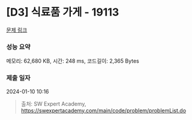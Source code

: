 # [D3] 식료품 가게 - 19113 

[문제 링크](https://swexpertacademy.com/main/code/problem/problemDetail.do?contestProbId=AYxCRFA6iiEDFASu) 

### 성능 요약

메모리: 62,680 KB, 시간: 248 ms, 코드길이: 2,365 Bytes

### 제출 일자

2024-01-10 10:16



> 출처: SW Expert Academy, https://swexpertacademy.com/main/code/problem/problemList.do